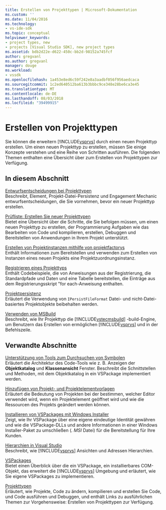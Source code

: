 ```yaml
---
title: Erstellen von Projekttypen | Microsoft-Dokumentation
ms.custom: ''
ms.date: 11/04/2016
ms.technology:
- vs-ide-sdk
ms.topic: conceptual
helpviewer_keywords:
- project types, new
- projects [Visual Studio SDK], new project types
ms.assetid: bdb2d22e-d622-450c-bb2d-98152a745fcf
author: gregvanl
ms.author: gregvanl
manager: douge
ms.workload:
- vssdk
ms.openlocfilehash: 1a453e8ed6c59f242e8a3aadbf056f956aedcaca
ms.sourcegitcommit: 1c2ed640512ba613b3bbbc9ce348e28be6ca3e45
ms.translationtype: MT
ms.contentlocale: de-DE
ms.lasthandoff: 08/03/2018
ms.locfileid: "39499915"
---
```

# <a name="create-project-types"></a>Erstellen von Projekttypen
Sie können die erweitern [!INCLUDE[vsprvs](../../code-quality/includes/vsprvs_md.md)] durch einen neuen Projekttyp erstellen. Um einen neuen Projekttyp zu erstellen, müssen Sie einige Konzepte verstehen und eine Reihe von Schritten ausführen. Die folgenden Themen enthalten eine Übersicht über zum Erstellen von Projekttypen zur Verfügung.  
  
## <a name="in-this-section"></a>In diesem Abschnitt  
 [Entwurfsentscheidungen bei Projekttypen](../../extensibility/internals/project-type-design-decisions.md)  
 Beschreibt, Element, Projekt-Datei-Persistenz und Engagement Mechanic entwurfsentscheidungen, die Sie vornehmen, bevor ein neuer Projekttyp erstellen.  
  
 [Prüfliste: Erstellen Sie neuer Projekttypen](../../extensibility/internals/checklist-creating-new-project-types.md)  
 Bietet eine Übersicht über die Schritte, die Sie befolgen müssen, um einen neuen Projekttyp zu erstellen, der Programmierung Aufgaben wie das Bearbeiten von Code und kompilieren, erstellen, Debuggen und Bereitstellen von Anwendungen in Ihrem Projekt unterstützt.  
  
 [Erstellen von Projektinstanzen mithilfe von projektfactorys](../../extensibility/internals/creating-project-instances-by-using-project-factories.md)  
 Enthält Informationen zum Bereitstellen und verwenden zum Erstellen von Instanzen eines neuen Projekts eine Projektzuordnungsinstanz.  
  
 [Registrieren eines Projekttyps](../../extensibility/internals/registering-a-project-type.md)  
 Enthält Codebeispiele, die von Anweisungen aus der Registrierung, die Standardpfade und Daten und eine Tabelle bereitstellen, die Einträge aus dem Registrierungsskript "for each-Anweisung enthalten.  
  
 [Projektpersistenz](../../extensibility/internals/project-persistence.md)  
 Erläutert die Verwendung von `IPersistFileFormat` Datei- und nicht-Datei-basiertes Projektobjekte beibehalten werden.  
  
 [Verwenden von MSBuild](../../extensibility/internals/using-msbuild.md)  
 Beschreibt, wie Ihr Projekttyp die [!INCLUDE[vstecmsbuild](../../extensibility/internals/includes/vstecmsbuild_md.md)] -build-Engine, um Benutzern das Erstellen von ermöglichen [!INCLUDE[vsprvs](../../code-quality/includes/vsprvs_md.md)] und in der Befehlszeile.  
  
## <a name="related-sections"></a>Verwandte Abschnitte  
 [Unterstützung von Tools zum Durchsuchen von Symbolen](../../extensibility/internals/supporting-symbol-browsing-tools.md)  
 Erläutert die Architektur des Code-Tools wie z. B. Anzeigen der **Objektkatalog** und **Klassenansicht** Fenster. Beschreibt die Schnittstellen und Methoden, mit dem Objektkatalog in ein VSPackage implementiert werden.  
  
 [Hinzufügen von Projekt- und Projektelementvorlagen](../../extensibility/internals/adding-project-and-project-item-templates.md)  
 Erläutert die Bedeutung von Projekten bei der bestimmen, welcher Editor verwendet wird, wenn ein Projektelement geöffnet wird und wie die Ressourcen des Projekts geändert werden können.  
  
 [Installieren von VSPackages mit Windows Installer](../../extensibility/internals/installing-vspackages-with-windows-installer.md)  
 Zeigt, wie Ihr VSPackage über eine eigene eindeutige Identität gewähren und wie die VSPackage-DLLs und andere Informationen in einer Windows Installer-Paket zu umschließen (*. MSI* Datei) für die Bereitstellung für Ihre Kunden.  
  
 [Hierarchien in Visual Studio](../../extensibility/internals/hierarchies-in-visual-studio.md)  
 Beschreibt, wie [!INCLUDE[vsprvs](../../code-quality/includes/vsprvs_md.md)] Ansichten und Adressen Hierarchien.  
  
 [VSPackages](../../extensibility/internals/vspackages.md)  
 Bietet einen Überblick über die ein VSPackage, ein installierbares COM-Objekt, das erweitert die [!INCLUDE[vsprvs](../../code-quality/includes/vsprvs_md.md)] Umgebung und erläutert, wie Sie eigene VSPackages zu implementieren.  
  
 [Projekttypen](../../extensibility/internals/project-types.md)  
 Erläutert, wie Projekte, Code zu ändern, kompilieren und erstellen Sie Code, und Code ausführen und Debuggen, und enthält Links zu ausführlichen Themen zur Vorgehensweise: Erstellen von Projekttypen zur Verfügung.